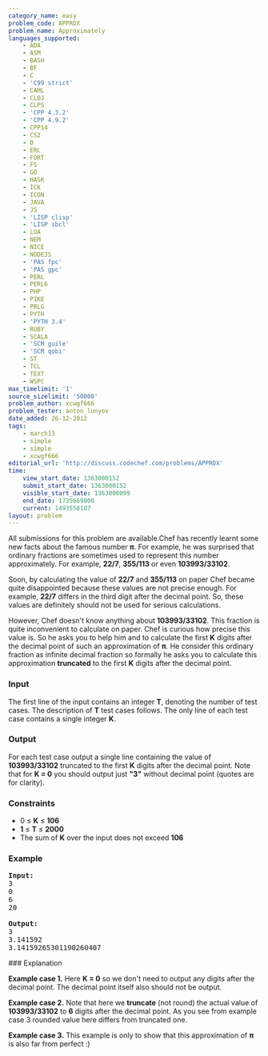 ```yaml
---
category_name: easy
problem_code: APPROX
problem_name: Approximately
languages_supported:
    - ADA
    - ASM
    - BASH
    - BF
    - C
    - 'C99 strict'
    - CAML
    - CLOJ
    - CLPS
    - 'CPP 4.3.2'
    - 'CPP 4.9.2'
    - CPP14
    - CS2
    - D
    - ERL
    - FORT
    - FS
    - GO
    - HASK
    - ICK
    - ICON
    - JAVA
    - JS
    - 'LISP clisp'
    - 'LISP sbcl'
    - LUA
    - NEM
    - NICE
    - NODEJS
    - 'PAS fpc'
    - 'PAS gpc'
    - PERL
    - PERL6
    - PHP
    - PIKE
    - PRLG
    - PYTH
    - 'PYTH 3.4'
    - RUBY
    - SCALA
    - 'SCM guile'
    - 'SCM qobi'
    - ST
    - TCL
    - TEXT
    - WSPC
max_timelimit: '1'
source_sizelimit: '50000'
problem_author: xcwgf666
problem_tester: anton_lunyov
date_added: 26-12-2012
tags:
    - march13
    - simple
    - simple
    - xcwgf666
editorial_url: 'http://discuss.codechef.com/problems/APPROX'
time:
    view_start_date: 1363000152
    submit_start_date: 1363000152
    visible_start_date: 1363000099
    end_date: 1735669800
    current: 1493558107
layout: problem
---
```

All submissions for this problem are available.Chef has recently learnt some new facts about the famous number **π**. For example, he was surprised that ordinary fractions are sometimes used to represent this number approximately. For example, **22/7**, **355/113** or even **103993/33102**.

Soon, by calculating the value of **22/7** and **355/113** on paper Chef became quite disappointed because these values are not precise enough. For example, **22/7** differs in the third digit after the decimal point. So, these values are definitely should not be used for serious calculations.

However, Chef doesn't know anything about **103993/33102**. This fraction is quite inconvenient to calculate on paper. Chef is curious how precise this value is. So he asks you to help him and to calculate the first **K** digits after the decimal point of such an approximation of **π**. He consider this ordinary fraction as infinite decimal fraction so formally he asks you to calculate this approximation **truncated** to the first **K** digits after the decimal point.

### Input

The first line of the input contains an integer **T**, denoting the number of test cases. The description of **T** test cases follows. The only line of each test case contains a single integer **K**.

### Output

For each test case output a single line containing the value of **103993/33102** truncated to the first **K** digits after the decimal point. Note that for **K = 0** you should output just **"3"** without decimal point (quotes are for clarity).

### Constraints

- 0 ≤ **K** ≤ **106**
- **1** ≤ **T** ≤ **2000**
- The sum of **K** over the input does not exceed **106**

### Example

<pre>
<b>Input:</b>
3
0
6
20

<b>Output:</b>
3
3.141592
3.14159265301190260407
</pre>### Explanation

**Example case 1.** Here **K = 0** so we don't need to output any digits after the decimal point. The decimal point itself also should not be output.

**Example case 2.** Note that here we **truncate** (not round) the actual value of **103993/33102** to **6** digits after the decimal point. As you see from example case 3 rounded value here differs from truncated one.

**Example case 3.** This example is only to show that this approximation of **π** is also far from perfect :)
